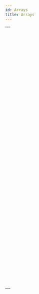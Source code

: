 ```yaml
---
id: Arrays
title: Arrays
---
```

||
|---|
|[<!-- INCLUDE #_command_.APPEND TO ARRAY.Syntax -->](../../commands-legacy/append-to-array.md)<br/>|
|[<!-- INCLUDE #_command_.ARRAY BLOB.Syntax -->](../../commands-legacy/array-blob.md)<br/>|
|[<!-- INCLUDE #_command_.ARRAY BOOLEAN.Syntax -->](../../commands-legacy/array-boolean.md)<br/>|
|[<!-- INCLUDE #_command_.ARRAY DATE.Syntax -->](../../commands-legacy/array-date.md)<br/>|
|[<!-- INCLUDE #_command_.ARRAY INTEGER.Syntax -->](../../commands-legacy/array-integer.md)<br/>|
|[<!-- INCLUDE #_command_.ARRAY LONGINT.Syntax -->](../../commands-legacy/array-longint.md)<br/>|
|[<!-- INCLUDE #_command_.ARRAY OBJECT.Syntax -->](../../commands-legacy/array-object.md)<br/>|
|[<!-- INCLUDE #_command_.ARRAY PICTURE.Syntax -->](../../commands-legacy/array-picture.md)<br/>|
|[<!-- INCLUDE #_command_.ARRAY POINTER.Syntax -->](../../commands-legacy/array-pointer.md)<br/>|
|[<!-- INCLUDE #_command_.ARRAY REAL.Syntax -->](../../commands-legacy/array-real.md)<br/>|
|[<!-- INCLUDE #_command_.ARRAY TEXT.Syntax -->](../../commands-legacy/array-text.md)<br/>|
|[<!-- INCLUDE #_command_.ARRAY TIME.Syntax -->](../../commands-legacy/array-time.md)<br/>|
|[<!-- INCLUDE #_command_.ARRAY TO LIST.Syntax -->](../../commands-legacy/array-to-list.md)<br/>|
|[<!-- INCLUDE #_command_.ARRAY TO SELECTION.Syntax -->](../../commands-legacy/array-to-selection.md)<br/>|
|[<!-- INCLUDE #_command_.BOOLEAN ARRAY FROM SET.Syntax -->](../../commands-legacy/boolean-array-from-set.md)<br/>|
|[<!-- INCLUDE #_command_.COPY ARRAY.Syntax -->](../../commands-legacy/copy-array.md)<br/>|
|[<!-- INCLUDE #_command_.Count in array.Syntax -->](../../commands-legacy/count-in-array.md)<br/>|
|[<!-- INCLUDE #_command_.DELETE FROM ARRAY.Syntax -->](../../commands-legacy/delete-from-array.md)<br/>|
|[<!-- INCLUDE #_command_.DISTINCT ATTRIBUTE PATHS.Syntax -->](../../commands-legacy/distinct-attribute-paths.md)<br/>|
|[<!-- INCLUDE #_command_.DISTINCT ATTRIBUTE VALUES.Syntax -->](../../commands-legacy/distinct-attribute-values.md)<br/>|
|[<!-- INCLUDE #_command_.DISTINCT VALUES.Syntax -->](../../commands-legacy/distinct-values.md)<br/>|
|[<!-- INCLUDE #_command_.Find in array.Syntax -->](../../commands-legacy/find-in-array.md)<br/>|
|[<!-- INCLUDE #_command_.Find in sorted array.Syntax -->](../../commands-legacy/find-in-sorted-array.md)<br/>|
|[<!-- INCLUDE #_command_.INSERT IN ARRAY.Syntax -->](../../commands-legacy/insert-in-array.md)<br/>|
|[<!-- INCLUDE #_command_.LIST TO ARRAY.Syntax -->](../../commands-legacy/list-to-array.md)<br/>|
|[<!-- INCLUDE #_command_.LONGINT ARRAY FROM SELECTION.Syntax -->](../../commands-legacy/longint-array-from-selection.md)<br/>|
|[<!-- INCLUDE #_command_.MULTI SORT ARRAY.Syntax -->](../../commands-legacy/multi-sort-array.md)<br/>|
|[<!-- INCLUDE #_command_.SELECTION RANGE TO ARRAY.Syntax -->](../../commands-legacy/selection-range-to-array.md)<br/>|
|[<!-- INCLUDE #_command_.SELECTION TO ARRAY.Syntax -->](../../commands-legacy/selection-to-array.md)<br/>|
|[<!-- INCLUDE #_command_.Size of array.Syntax -->](../../commands-legacy/size-of-array.md)<br/>|
|[<!-- INCLUDE #_command_.SORT ARRAY.Syntax -->](../../commands-legacy/sort-array.md)<br/>|
|[<!-- INCLUDE #_command_.TEXT TO ARRAY.Syntax -->](../../commands-legacy/text-to-array.md)<br/>|
